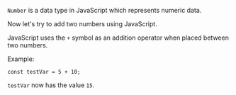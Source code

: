 `Number` is a data type in JavaScript which represents numeric data.

Now let's try to add two numbers using JavaScript.

JavaScript uses the `+` symbol as an addition operator when placed between two numbers.

Example:

```
const testVar = 5 + 10;
```

`testVar` now has the value `15`.